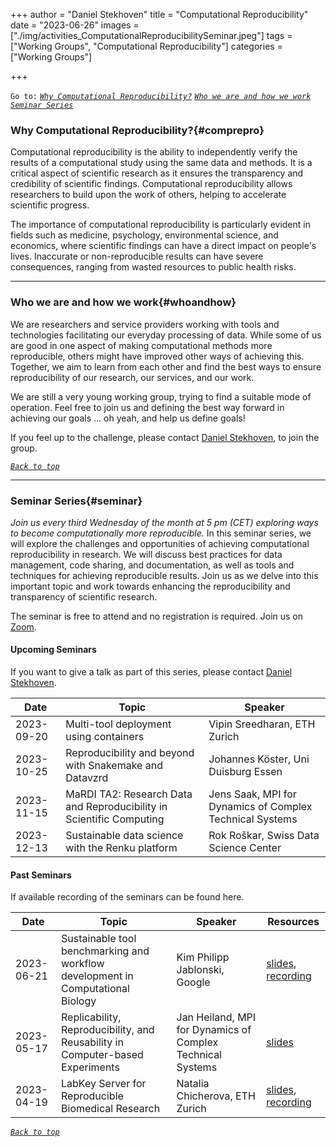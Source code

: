 +++
author = "Daniel Stekhoven"
title = "Computational Reproducibility"
date = "2023-06-26"
images  = ["./img/activities_ComputationalReproducibilitySeminar.jpeg"]
tags = ["Working Groups", "Computational Reproducibility"]
categories = ["Working Groups"]

+++



`Go to:` [*`Why Computational Reproducibility?`*](#comprepro) [*`Who we are and how we work`*](#whoandhow) [*`Seminar Series`*](#seminar)

### Why Computational Reproducibility?{#comprepro}

Computational reproducibility is the ability to independently verify the results of a computational study using the same data and methods. It is a critical aspect of scientific research as it ensures the transparency and credibility of scientific findings. Computational reproducibility allows researchers to build upon the work of others, helping to accelerate scientific progress.

The importance of computational reproducibility is particularly evident in fields such as medicine, psychology, environmental science, and economics, where scientific findings can have a direct impact on people's lives. Inaccurate or non-reproducible results can have severe consequences, ranging from wasted resources to public health risks.

---

### Who we are and how we work{#whoandhow}

We are researchers and service providers working with tools and technologies facilitating our everyday processing of data. While some of us are good in one aspect of making computational methods more reproducible, others might have improved other ways of achieving this. Together, we aim to learn from each other and find the best ways to ensure reproducibility of our research, our services, and our work.

We are still a very young working group, trying to find a suitable mode of operation. Feel free to join us and defining the best way forward in achieving our goals ... oh yeah, and help us define goals!

If you feel up to the challenge, please contact [Daniel Stekhoven](mailto:stekhoven@nexus.ethz.ch), to join the group.

[*`Back to top`*](#)

---

### Seminar Series{#seminar}

*Join us every third Wednesday of the month at 5 pm (CET) exploring ways to become computationally more reproducible.*
In this seminar series, we will explore the challenges and opportunities of achieving computational reproducibility in research. We will discuss best practices for data management, code sharing, and documentation, as well as tools and techniques for achieving reproducible results. Join us as we delve into this important topic and work towards enhancing the reproducibility and transparency of scientific research.

The seminar is free to attend and no registration is required. Join us on [Zoom](https://ethz.zoom.us/j/65832714361).

#### Upcoming Seminars

If you want to give a talk as part of this series, please contact [Daniel Stekhoven](mailto:stekhoven@nexus.ethz.ch).

Date       | Topic                                                  | Speaker
-----------|--------------------------------------------------------|---------------------------------
2023-09-20 | Multi-tool deployment using containers                 | Vipin Sreedharan, ETH Zurich
2023-10-25 | Reproducibility and beyond with Snakemake and Datavzrd | Johannes Köster, Uni Duisburg Essen
2023-11-15 | MaRDI TA2: Research Data and Reproducibility in Scientific Computing | Jens Saak, MPI for Dynamics of Complex Technical Systems
2023-12-13 | Sustainable data science with the Renku platform       | Rok Roškar, Swiss Data Science Center

#### Past Seminars

If available recording of the seminars can be found here.

Date       | Topic                                              | Speaker                         | Resources
-----------|----------------------------------------------------|---------------------------------| -----------------
2023-06-21 | Sustainable tool benchmarking and workflow development in Computational Biology | Kim Philipp Jablonski, Google | [slides](/slides/kpj-talk.pdf), [recording](https://www.youtube.com/watch?v=f5m48lhAVXo)
2023-05-17 | Replicability, Reproducibility, and Reusability in Computer-based Experiments | Jan Heiland, MPI for Dynamics of Complex Technical Systems | [slides](/slides/rrr-talk.pdf)
2023-04-19 | LabKey Server for Reproducible Biomedical Research | Natalia Chicherova, ETH Zurich  | [slides](/slides/Comp_Repro_Seminar_04-2023.pdf), [recording](https://www.youtube.com/watch?v=pbHJfg_7H2g)

[*`Back to top`*](#)